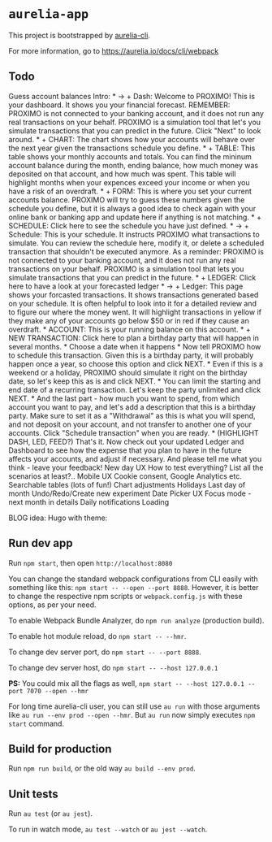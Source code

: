 # `aurelia-app`

This project is bootstrapped by [aurelia-cli](https://github.com/aurelia/cli).

For more information, go to https://aurelia.io/docs/cli/webpack

## Todo

Guess account balances
Intro:
    * -> + Dash: Welcome to PROXIMO! This is your dashboard. It shows you your financial forecast. REMEMBER: PROXIMO is not connected to your banking account, and it does not run any real transactions on your behalf. PROXIMO is a simulation tool that let's you simulate transactions that you can predict in the future. Click "Next" to look around.
        * + CHART: The chart shows how your accounts will behave over the next year given the transactions schedule you define.
        * + TABLE: This table shows your monthly accounts and totals. You can find the mininum account balance during the month, ending balance, how much money was deposited on that account, and how much was spent. This table will highlight months when your expences exceed your income or when you have a risk of an overdraft.
        * + FORM: This is where you set your current accounts balance. PROXIMO will try to guess these numbers given the schedule you define, but it is always a good idea to check again with your online bank or banking app and update here if anything is not matching.
        * + SCHEDULE: Click here to see the schedule you have just defined.
    * -> + Schedule: This is your schedule. It instructs PROXIMO what transactions to simulate. You can review the schedule here, modify it, or delete a scheduled transaction that shouldn't be executed anymore. As a reminder: PROXIMO is not connected to your banking account, and it does not run any real transactions on your behalf. PROXIMO is a simulation tool that lets you simulate transactions that you can predict in the future.
        * + LEDGER: Click here to have a look at your forecasted ledger
    * -> + Ledger: This page shows your forcasted transactions. It shows transactions generated based on your schedule. It is often helpful to look into it for a detailed review and to figure our where the money went. It will highlight transactions in yellow if they make any of your accounts go below $50 or in red if they cause an overdraft.
        * ACCOUNT: This is your running balance on this account.
        * + NEW TRANSACTION: Click here to plan a birthday party that will happen in several months.
            * Choose a date when it happens
            * Now tell PROXIMO how to schedule this transaction. Given this is a birthday party, it will probably happen once a year, so choose this option and click NEXT.
            * Even if this is a weekend or a holiday, PROXIMO should simulate it right on the birthday date, so let's keep this as is and click NEXT.
            * You can limit the starting and end date of a recurring transaction. Let's keep the party unlimited and click NEXT.
            * And the last part - how much you want to spend, from which account you want to pay, and let's add a description that this is a birthday party. Make sure to set it as a "Withdrawal" as this is what you will spend, and not deposit on your account, and not transfer to another one of your accounts. Click "Schedule transaction" when you are ready.
            * (HIGHLIGHT DASH, LED, FEED?) That's it. Now check out your updated Ledger and Dashboard to see how the expense that you plan to have in the future affects your accounts, and adjust if necessary. And please tell me what you think - leave your feedback!
New day UX
How to test everything? List all the scenarios at least?..
Mobile UX
Cookie consent, Google Analytics etc.
Searchable tables (lots of fun!)
Chart adjustments
Holidays
Last day of month
Undo/Redo/Create new experiment
Date Picker UX
Focus mode - next month in details
Daily notifications
Loading


BLOG idea: Hugo with theme: 

## Run dev app

Run `npm start`, then open `http://localhost:8080`

You can change the standard webpack configurations from CLI easily with something like this: `npm start -- --open --port 8888`. However, it is better to change the respective npm scripts or `webpack.config.js` with these options, as per your need.

To enable Webpack Bundle Analyzer, do `npm run analyze` (production build).

To enable hot module reload, do `npm start -- --hmr`.

To change dev server port, do `npm start -- --port 8888`.

To change dev server host, do `npm start -- --host 127.0.0.1`

**PS:** You could mix all the flags as well, `npm start -- --host 127.0.0.1 --port 7070 --open --hmr`

For long time aurelia-cli user, you can still use `au run` with those arguments like `au run --env prod --open --hmr`. But `au run` now simply executes `npm start` command.

## Build for production

Run `npm run build`, or the old way `au build --env prod`.

## Unit tests

Run `au test` (or `au jest`).

To run in watch mode, `au test --watch` or `au jest --watch`.
